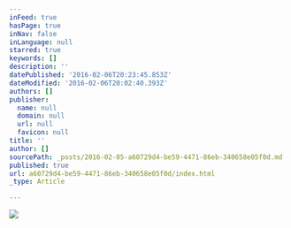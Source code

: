 ```yaml
---
inFeed: true
hasPage: true
inNav: false
inLanguage: null
starred: true
keywords: []
description: ''
datePublished: '2016-02-06T20:23:45.853Z'
dateModified: '2016-02-06T20:02:40.393Z'
authors: []
publisher:
  name: null
  domain: null
  url: null
  favicon: null
title: ''
author: []
sourcePath: _posts/2016-02-05-a60729d4-be59-4471-86eb-340658e05f0d.md
published: true
url: a60729d4-be59-4471-86eb-340658e05f0d/index.html
_type: Article

---
```

![](https://the-grid-user-content.s3-us-west-2.amazonaws.com/206ff361-2396-4be0-a054-5fd7f926771b.jpg)